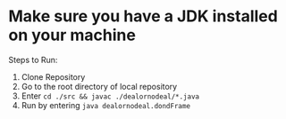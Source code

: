 # Make sure you have a JDK installed on your machine

Steps to Run:

1) Clone Repository
2) Go to the root directory of local repository
3) Enter `cd ./src && javac ./dealornodeal/*.java`
4) Run by entering `java dealornodeal.dondFrame`
